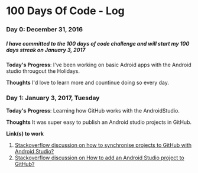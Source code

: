 # 100 Days Of Code - Log

### Day 0: December 31, 2016
##### I have committed to the 100 days of code challenge and will start my 100 days streak on January 3, 2017

**Today's Progress**: I've been working on basic Adroid apps with the Android studio througout the Holidays.

**Thoughts** I'd love to learn more and countinue doing so every day.

### Day 1: January 3, 2017, Tuesday

**Today's Progress**: Learning how GitHub works with the AndroidStudio.

**Thoughts** It was super easy to publish an Android studio projects in GitHub.

**Link(s) to work**
1. [Stackoverflow discussion on how to synchronise projects to GitHub with Android Studio?](http://stackoverflow.com/questions/16644946/how-do-you-synchronise-projects-to-github-with-android-studio)
1. [Stackoverflow discussion on How to add an Android Studio project to GitHub?](http://stackoverflow.com/questions/37093723/how-to-add-an-android-studio-project-to-github)
